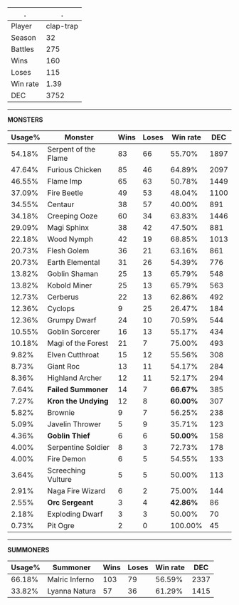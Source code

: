 .|.
|-|-
Player|clap-trap
Season|32
Battles|275
Wins|160
Loses|115
Win rate|1.39
DEC|3752

---
**MONSTERS**

Usage%|Monster|Wins|Loses|Win rate|DEC|
-|-|-|-|-|-|
54.18%|Serpent of the Flame|83|66|55.70%|1897|
47.64%|Furious Chicken|85|46|64.89%|2097|
46.55%|Flame Imp|65|63|50.78%|1449|
37.09%|Fire Beetle|49|53|48.04%|1100|
34.55%|Centaur|38|57|40.00%|891|
34.18%|Creeping Ooze|60|34|63.83%|1446|
29.09%|Magi Sphinx|38|42|47.50%|881|
22.18%|Wood Nymph|42|19|68.85%|1013|
20.73%|Flesh Golem|36|21|63.16%|861|
20.73%|Earth Elemental|31|26|54.39%|776|
13.82%|Goblin Shaman|25|13|65.79%|548|
13.82%|Kobold Miner|25|13|65.79%|563|
12.73%|Cerberus|22|13|62.86%|492|
12.36%|Cyclops|9|25|26.47%|184|
12.36%|Grumpy Dwarf|24|10|70.59%|544|
10.55%|Goblin Sorcerer|16|13|55.17%|434|
10.18%|Magi of the Forest|21|7|75.00%|493|
9.82%|Elven Cutthroat|15|12|55.56%|308|
8.73%|Giant Roc|13|11|54.17%|284|
8.36%|Highland Archer|12|11|52.17%|294|
7.64%|**Failed Summoner**|14|7|**66.67%**|385|
7.27%|**Kron the Undying**|12|8|**60.00%**|307|
5.82%|Brownie|9|7|56.25%|238|
5.09%|Javelin Thrower|5|9|35.71%|123|
4.36%|**Goblin Thief**|6|6|**50.00%**|158|
4.00%|Serpentine Soldier|8|3|72.73%|178|
4.00%|Fire Demon|6|5|54.55%|133|
3.64%|Screeching Vulture|5|5|50.00%|113|
2.91%|Naga Fire Wizard|6|2|75.00%|144|
2.55%|**Orc Sergeant**|3|4|**42.86%**|86|
2.18%|Exploding Dwarf|3|3|50.00%|70|
0.73%|Pit Ogre|2|0|100.00%|45|

---
**SUMMONERS**

Usage%|Summoner|Wins|Loses|Win rate|DEC|
-|-|-|-|-|-|
66.18%|Malric Inferno|103|79|56.59%|2337|
33.82%|Lyanna Natura|57|36|61.29%|1415|
